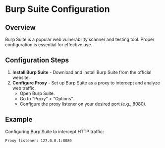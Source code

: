 
# Burp Suite Configuration

## Overview
Burp Suite is a popular web vulnerability scanner and testing tool. Proper configuration is essential for effective use.

## Configuration Steps
1. **Install Burp Suite** - Download and install Burp Suite from the official website.
2. **Configure Proxy** - Set up Burp Suite as a proxy to intercept and analyze web traffic.
   - Open Burp Suite.
   - Go to "Proxy" > "Options".
   - Configure the proxy listener on your desired port (e.g., 8080).

## Example
Configuring Burp Suite to intercept HTTP traffic:
```plaintext
Proxy listener: 127.0.0.1:8080


